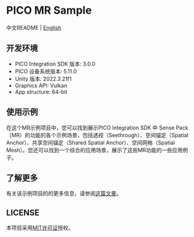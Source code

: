 # PICO MR Sample

中文README | [English](./README.md)

## 开发环境

- PICO Integration SDK 版本: 3.0.0
- PICO 设备系统版本: 5.11.0
- Unity 版本: 2022.3.21f1
- Graphics API: Vulkan
- App structure: 64-bit

## 使用示例

在这个MR示例项目中，您可以找到展示PICO Integration SDK 中 Sense Pack（MR）的功能的各个示例场景，包括透视（Seethrough）、空间锚定（Spatial Anchor）、共享空间锚定（Shared Spatial Anchor）、空间网格（Spatial Mesh）。您还可以找到一个综合的应用场景，展示了这些MR功能的一些应用例子。

## 了解更多

有关该示例项目的的更多信息，请参阅[这篇文章]()。

## LICENSE

本项目采用[MIT许可证](./License.md)授权。
